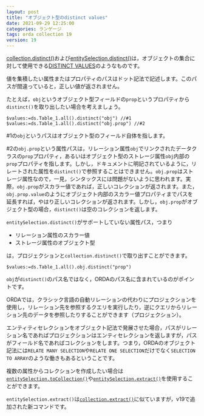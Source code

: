 ```yaml
---
layout: post
title: "オブジェクト型のdistinct values"
date: 2021-09-29 12:25:00
categories: ランゲージ
tags: orda collection 19
version: 19
---
```


[collection.distinct()](https://doc.4d.com/4Dv19/4D/19/collectiondistinct.305-5392047.ja.html)および[entitySelection.distinct()](https://doc.4d.com/4Dv19/4D/19/entitySelectiondistinct.305-5391660.ja.html)は，オブジェクトの集合に対して使用できる[DISTINCT VALUES](https://doc.4d.com/4Dv19/4D/19/DISTINCT-VALUES.301-5393149.ja.html)のようなものです。

値を集積したい属性またはプロパティのパスはドット記法で記述します。このパスが間違っていると，正しい値が返されません。

たとえば，`obj`というオブジェクト型フィールドの`prop`というプロパティから`distinct()`を取り出したい場合を考えましょう。

```
$values:=ds.Table_1.all().distinct("obj") //#1
$values:=ds.Table_1.all().distinct("obj.prop") //#2
```

#1の`obj`というパスはオブジェクト型のフィールド自体を指します。

#2の`obj.prop`という属性パスは，リレーション属性`obj`でリンクされたデータクラスの`prop`プロパティ，あるいはオブジェクト型のストレージ属性`obj`内部の`prop`プロパティを指します。しかし，ドキュメントに明記されているように，リレートされた属性を`distinct()`で参照することはできません。`obj.prop`はストレージ属性なので，一見，シンタックスには問題がないように思われます。実際，`obj.prop`がスカラー値であれば，正しいコレクションが返されます。また，`obj.prop.value`のようにオブジェクト内部のスカラー値プロパティまでパスを延長すれば，やはり正しいコレクションが返されます。しかし，`obj.prop`がオブジェクト型の場合，`distinct()`は空のコレクションを返します。

`entitySelection.distinct()`がサポートしていない属性パス，つまり

* リレーション属性のスカラー値
* ストレージ属性のオブジェクト型

は，プロジェクションと`collection.distinct()`で取り出すことができます。

```
$values:=ds.Table_1.all().obj.distinct("prop")
```

`obj`が`distinct()`のパス名ではなく，ORDAのパス名に含まれているのがポイントです。

ORDAでは，クラシック言語の自動リレーションの代わりにプロジェクションを使用し，リレーション先を参照するクエリを実行したり，逆にクエリからリレーション先のデータを参照したりすることができます（プロジェクション）。

エンティティセレクションをオブジェクト記法で発展させた場合，パスがリレーション名であればプロジェクションはエンティセレクションを返しますが，パスがフィールド名であればコレクションをします。つまり，ORDAのオブジェクト記法には`RELATE MANY SELECTION`や`RELATE ONE SELECTION`だけでなく`SELECTION TO ARRAY`のような働きもあるということです。

複数の属性からコレクションを作成したい場合は[`entitySelection.toCollection()`](https://doc.4d.com/4Dv19/4D/19/entitySelectiontoCollection.305-5391677.ja.html)や[`entitySelection.extract()`](https://doc.4d.com/4Dv19/4D/19/entitySelectionextract.305-5391688.ja.html)を使用することができます。

`entitySelection.extract()`は[`collection.extract()`](https://doc.4d.com/4Dv19/4D/19/collectionextract.305-5392059.ja.html)に似ていますが，v19で追加された新コマンドです。
